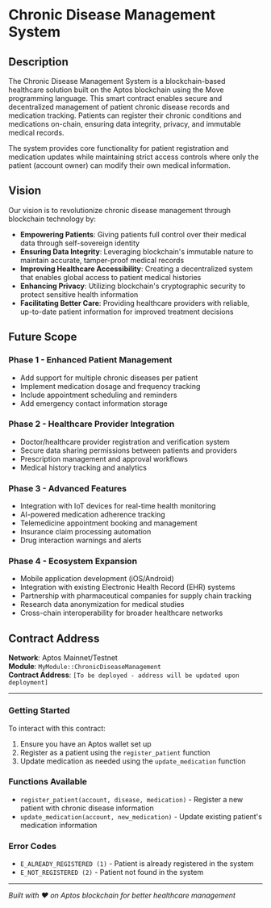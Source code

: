 # Chronic Disease Management System

## Description

The Chronic Disease Management System is a blockchain-based healthcare solution built on the Aptos blockchain using the Move programming language. This smart contract enables secure and decentralized management of patient chronic disease records and medication tracking. Patients can register their chronic conditions and medications on-chain, ensuring data integrity, privacy, and immutable medical records.

The system provides core functionality for patient registration and medication updates while maintaining strict access controls where only the patient (account owner) can modify their own medical information.

## Vision

Our vision is to revolutionize chronic disease management through blockchain technology by:

- **Empowering Patients**: Giving patients full control over their medical data through self-sovereign identity
- **Ensuring Data Integrity**: Leveraging blockchain's immutable nature to maintain accurate, tamper-proof medical records
- **Improving Healthcare Accessibility**: Creating a decentralized system that enables global access to patient medical histories
- **Enhancing Privacy**: Utilizing blockchain's cryptographic security to protect sensitive health information
- **Facilitating Better Care**: Providing healthcare providers with reliable, up-to-date patient information for improved treatment decisions

## Future Scope

### Phase 1 - Enhanced Patient Management
- Add support for multiple chronic diseases per patient
- Implement medication dosage and frequency tracking
- Include appointment scheduling and reminders
- Add emergency contact information storage

### Phase 2 - Healthcare Provider Integration
- Doctor/healthcare provider registration and verification system
- Secure data sharing permissions between patients and providers
- Prescription management and approval workflows
- Medical history tracking and analytics

### Phase 3 - Advanced Features
- Integration with IoT devices for real-time health monitoring
- AI-powered medication adherence tracking
- Telemedicine appointment booking and management
- Insurance claim processing automation
- Drug interaction warnings and alerts

### Phase 4 - Ecosystem Expansion
- Mobile application development (iOS/Android)
- Integration with existing Electronic Health Record (EHR) systems
- Partnership with pharmaceutical companies for supply chain tracking
- Research data anonymization for medical studies
- Cross-chain interoperability for broader healthcare networks

## Contract Address

**Network**: Aptos Mainnet/Testnet  
**Module**: `MyModule::ChronicDiseaseManagement`  
**Contract Address**: `[To be deployed - address will be updated upon deployment]`

---

### Getting Started

To interact with this contract:

1. Ensure you have an Aptos wallet set up
2. Register as a patient using the `register_patient` function
3. Update medication as needed using the `update_medication` function

### Functions Available

- `register_patient(account, disease, medication)` - Register a new patient with chronic disease information
- `update_medication(account, new_medication)` - Update existing patient's medication information

### Error Codes

- `E_ALREADY_REGISTERED (1)` - Patient is already registered in the system
- `E_NOT_REGISTERED (2)` - Patient not found in the system

---

*Built with ❤️ on Aptos blockchain for better healthcare management*
